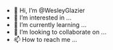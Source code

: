 - 👋 Hi, I’m @WesleyGlazier
- 👀 I’m interested in ...
- 🌱 I’m currently learning ...
- 💞️ I’m looking to collaborate on ...
- 📫 How to reach me ...

<!---
WesleyGlazier/WesleyGlazier is a ✨ special ✨ repository because its `README.md` (this file) appears on your GitHub profile.
You can click the Preview link to take a look at your changes.
--->
